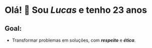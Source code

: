 # Olá! 👋 **Sou _Lucas_ e tenho 23 anos**


## Goal:
- Transformar problemas em soluções, com **_respeito_** e **_ética_**.

<!--
**lucasdegang/lucasdegang** is a ✨ _special_ ✨ repository because its `README.md` (this file) appears on your GitHub profile.

Here are some ideas to get you started:

- 🔭 I’m currently working on ...
- 🌱 I’m currently learning ...
- 👯 I’m looking to collaborate on ...
- 🤔 I’m looking for help with ...
- 💬 Ask me about ...
- 📫 How to reach me: ...
- 😄 Pronouns: ...
- ⚡ Fun fact: ...
-->
